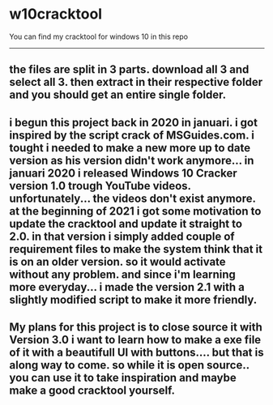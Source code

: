 # w10cracktool
You can find my cracktool for windows 10 in this repo


-------------------------------------------------------------------
the files are split in 3 parts. download all 3 and select all 3. 
then extract in their respective folder and you should get an 
entire single folder.
-------------------------------------------------------------------
i begun this project back in 2020 in januari. i got inspired 
by the script crack of MSGuides.com. i tought i needed to make a new
more up to date version as his version didn't work anymore...
in januari 2020 i released Windows 10 Cracker version 1.0 
trough YouTube videos. unfortunately... the videos don't exist anymore.
at the beginning of 2021 i got some motivation to update the cracktool
and update it straight to 2.0. in that version i simply added 
couple of requirement files
to make the system think that it is on an older version.
so it would activate without any problem. and since i'm learning more 
everyday... i made the version 2.1 with a slightly modified script to make
it more friendly.
--------------------------------------------------------------------
My plans for this project is to close source it with Version 3.0
i want to learn how to make a exe file of it with a beautifull UI
with buttons.... but that is along way to come. so while it is open source..
you can use it to take inspiration and maybe make a good cracktool yourself.
---------------------------------------------------------------------
